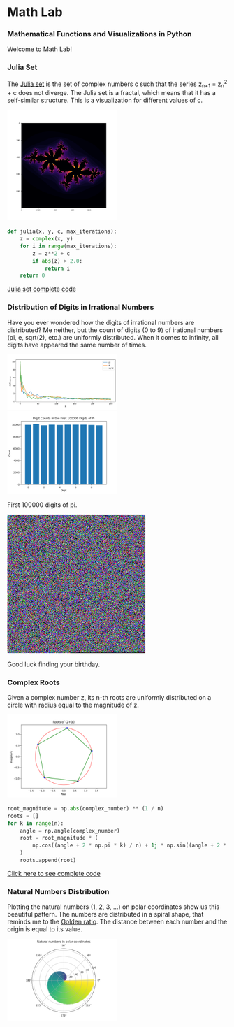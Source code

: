 # Math Lab
### Mathematical Functions and Visualizations in Python
Welcome to Math Lab!

### Julia Set
The [Julia set](https://en.wikipedia.org/wiki/Julia_set) is the set of complex numbers c such that the series z<sub>n+1</sub> = z<sub>n</sub><sup>2</sup> + c does not diverge. The Julia set is a fractal, which means that it has a self-similar structure. This is a visualization for different values of c.

<img src="images/julia.png" width=50% height=50%>

```python
def julia(x, y, c, max_iterations):
    z = complex(x, y)
    for i in range(max_iterations):
        z = z**2 + c
        if abs(z) > 2.0:
            return i
    return 0
```
[Julia set complete code](julia.py)

### Distribution of Digits in Irrational Numbers
Have you ever wondered how the digits of irrational numbers are distributed? Me neither, but the count of digits (0 to 9) of irational numbers (pi, e, sqrt(2), etc.) are uniformly distributed. When it comes to infinity, all digits have appeared the same number of times.

<img src="images/diffs.png" width=50% height=50%>
<img src="images/pcount.png" width=50% height=50%>

First 100000 digits of pi.

<img src="images/pi.png">

Good luck finding your birthday.

### Complex Roots
Given a complex number z, its n-th roots are uniformly distributed on a circle with radius equal to the magnitude of z.

<img src="images/croots.png" width=50% height=50%>

```python
root_magnitude = np.abs(complex_number) ** (1 / n)
roots = []
for k in range(n):
    angle = np.angle(complex_number)
    root = root_magnitude * (
        np.cos((angle + 2 * np.pi * k) / n) + 1j * np.sin((angle + 2 * np.pi * k) / n)
    )
    roots.append(root)
```
[Click here to see complete code](complex_roots.py)

### Natural Numbers Distribution
Plotting the natural numbers (1, 2, 3, ...) on polar coordinates show us this beautiful pattern. The numbers are distributed in a spiral shape, that reminds me to the [Golden ratio](https://www.elegantthemes.com/blog/design/the-golden-ratio-the-ultimate-guide-to-understanding-and-using-it). The distance between each number and the origin is equal to its value.

<img src="images/ndist.png" width=50% height=50%>

